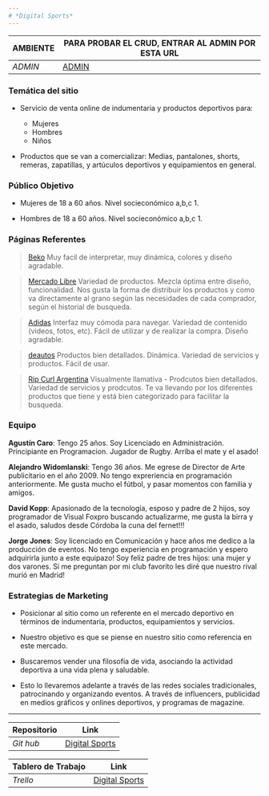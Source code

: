 ```yaml
---
# *Digital Sports*  
---
```


| AMBIENTE | PARA PROBAR EL CRUD, ENTRAR AL ADMIN POR ESTA URL |
| ------------------ | ---- |
| *ADMIN* | [ADMIN](http://localhost:3000/products/admin) |

### Temática del sitio

  - Servicio de venta online de indumentaria y productos deportivos para:

	- Mujeres
	- Hombres
	- Niños

  - Productos que se van a comercializar: Medias, pantalones, shorts, remeras, zapatillas, y artúculos deportivos y equipamientos en general.

### Público Objetivo

- Mujeres de 18 a 60 años. Nivel socieconómico a,b,c 1.

- Hombres de 18 a 60 años. Nivel socieconómico a,b,c 1.

### Páginas Referentes

> [Beko](https://www.beko.com/es-es)
Muy facil de interpretar, muy dinámica, colores y diseño agradable.

> [Mercado Libre](https://www.mercadolibre.com.ar)
Variedad de productos. Mezcla óptima entre diseño, funcionalidad. Nos gusta la forma de distribuir los productos y como va directamente al grano según las necesidades de cada comprador, según el historial de busqueda.

> [Adidas](https://www.adidas.com.ar/)
Interfaz muy cómoda para navegar. Variedad de contenido (videos, fotos, etc). Fácil de utilizar y de realizar la compra. Diseño agradable.

> [deautos](https://www.deautos.com/)
Productos bien detallados. Dinámica. Variedad de servicios y productos. Fácil de usar.

> [Rip Curl Argentina](https://www.ripcurlargentina.com/)
Visualmente llamativa - Prodcutos bien detallados. Variedad de servicios y prodcutos. Te va llevando por los diferentes productos que tiene y está bien categorizado para facilitar la busqueda.

### Equipo

**Agustín Caro**: Tengo 25 años. Soy Licenciado en Administración. Principiante en Programacion. Jugador de Rugby. Arriba el mate y el asado!

**Alejandro Widomlanski**: Tengo 36 años. Me egrese de Director de Arte publicitario en el año 2009. No tengo expreriencia en programación anteriormente. Me gusta mucho el fútbol, y pasar momentos con familia y amigos.

**David Kopp**: Apasionado de la tecnología, esposo y padre de 2 hijos, soy programador de Visual Foxpro buscando actualizarme, me gusta la birra y el asado, saludos desde Córdoba la cuna del fernet!!!

**Jorge Jones**: Soy licenciado en Comunicación y hace años me dedico a la producción de eventos. No tengo experiencia en programación y espero adquirirla junto a este equipazo! Soy feliz padre de tres hijos: una mujer y dos varones. Si me preguntan por mi club favorito les diré que nuestro rival murió en Madrid!

### Estrategias de Marketing

- Posicionar al sitio como un referente en el mercado deportivo en términos de indumentaria, productos, equipamientos y servicios.

- Nuestro objetivo es que se piense en nuestro sitio como referencia en este mercado.

- Buscaremos vender una filosofía de vida, asociando la actividad deportiva a una vida plena y saludable.

- Esto lo llevaremos adelante a través de las redes sociales tradicionales, patrocinando y organizando eventos. A través de influencers, publicidad en medios gráficos y onlines deportivos, y programas de magazine.

--- 

| Repositorio | Link |
| ----------- | ---- |
| *Git hub* | [Digital Sports](https://github.com/aguspcaro/Proyecto---Digital-House.git) |


| Tablero de Trabajo | Link |
| ------------------ | ---- |
| *Trello* | [Digital Sports](https://trello.com/b/ltePxjNR/tareas) |


